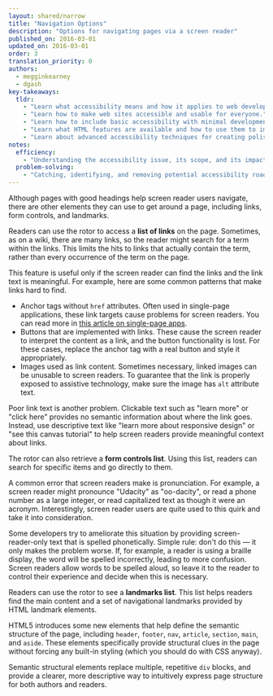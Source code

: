 ```yaml
---
layout: shared/narrow
title: "Navigation Options"
description: "Options for navigating pages via a screen reader"
published_on: 2016-03-01
updated_on: 2016-03-01
order: 3
translation_priority: 0
authors:
  - megginkearney
  - dgash
key-takeaways:
  tldr: 
    - "Learn what accessibility means and how it applies to web development."
    - "Learn how to make web sites accessible and usable for everyone."
    - "Learn how to include basic accessibility with minimal development impace."
    - "Learn what HTML features are available and how to use them to improve accessibility."
    - "Learn about advanced accessibility techniques for creating polished accessibility experiences."
notes:
  efficiency:
    - "Understanding the accessibility issue, its scope, and its impact can make you a better web developer."
  problem-solving:
    - "Catching, identifying, and removing potential accessibility roadblocks before they happen can improve your development process and reduce maintenance requirements."
---
```


Although pages with good headings help screen reader users navigate, there are other elements they can use to get around a page, including links, form controls, and landmarks.

Readers can use the rotor to access a **list of links** on the page. Sometimes, as on a wiki, there are many links, so the reader might search for a term within the links. This limits the hits to links that actually contain the term, rather than every occurrence of the term on the page.

This feature is useful only if the screen reader can find the links and the link text is meaningful. For example, here are some common patterns that make links hard to find.

 - Anchor tags without `href` attributes. Often used in single-page applications, these link targets cause problems for screen readers. You can read more in [this article on single-page apps](http://neugierig.org/software/blog/2014/02/single-page-app-links.html).
 - Buttons that are implemented with links. These cause the screen reader to interpret the content as a link, and the button functionality is lost. For these cases, replace the anchor tag with a real button and style it appropriately.
 - Images used as link content. Sometimes necessary, linked images can be unusable to screen readers. To guarantee that the link is properly exposed to assistive technology, make sure the image has `alt` attribute text.

Poor link text is another problem. Clickable text such as "learn more" or "click here" provides no semantic information about where the link goes. Instead, use descriptive text like "learn more about responsive design" or "see this canvas tutorial" to help screen readers provide meaningful context about links.

The rotor can also retrieve a **form controls list**. Using this list, readers can search for specific items and go directly to them.

A common error that screen readers make is pronunciation. For example, a screen reader might pronounce "Udacity" as "oo-dacity", or read a phone number as a large integer, or read capitalized text as though it were an acronym. Interestingly, screen reader users are quite used to this quirk and take it into consideration.

Some developers try to ameliorate this situation by providing screen-reader-only text that is spelled phonetically. Simple rule: don't do this &mdash; it only makes the problem worse. If, for example, a reader is using a braille display, the word will be spelled incorrectly, leading to more confusion. Screen readers allow words to be spelled aloud, so leave it to the reader to control their experience and decide when this is necessary.

Readers can use the rotor to see a **landmarks list**. This list helps readers find the main content and a set of navigational landmarks provided by HTML landmark elements.

HTML5 introduces some new elements that help define the semantic structure of the page, including `header`, `footer`, `nav`, `article`, `section`, `main`, and `aside`. These elements specifically provide structural clues in the page without forcing any built-in styling (which you should do with CSS anyway). 

Semantic structural elements replace multiple, repetitive `div` blocks, and provide a clearer, more descriptive way to intuitively express page structure for both authors and readers.
